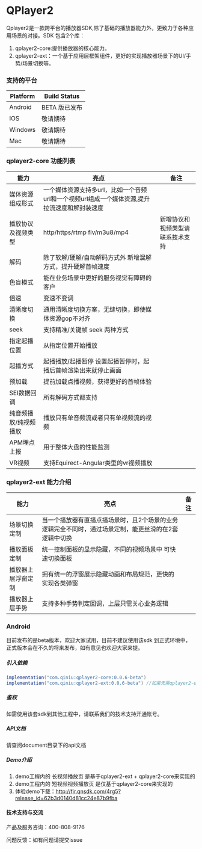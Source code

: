# QPlayer2



Qplayer2是一款跨平台的播放器SDK,除了基础的播放器能力外，更致力于各种应用场景的对接。SDK 包含2个库：

1. qplayer2-core:提供播放器的核心能力。
2. qplayer2-ext：一个基于应用层框架组件，更好的实现播放器场景下的UI/手势/场景切换等。

### 支持的平台

 Platform | Build Status
 -------- | ------------
 Android | BETA 版已发布 
 IOS | 敬请期待 
 Windows | 敬请期待 
 Mac | 敬请期待 
### qplayer2-core 功能列表

| 能力                  | 亮点                                                         | 备注                             |
| --------------------- | ------------------------------------------------------------ | -------------------------------- |
| 媒体资源组成形式      | 一个媒体资源支持多url，比如一个音频url和一个视频url组成一个媒体资源,提升拉流速度和解封装速度 |                                  |
| 播放协议及视频类型    | http/https/rtmp flv/m3u8/mp4                                 | 新增协议和视频类型请联系技术支持 |
| 解码                  | 除了软解/硬解/自动解码方式外 新增混解方式，提升硬解首帧速度  |                                  |
| 色盲模式              | 能在业务场景中更好的服务视觉有障碍的客户                     |                                  |
| 倍速                  | 变速不变调                                                   |                                  |
| 清晰度切换            | 通用清晰度切换方案，无缝切换，即使媒体资源gop不对齐          |                                  |
| seek                  | 支持精准/关键帧 seek 两种方式                                |                                  |
| 指定起播位置          | 从指定位置开始播放                                           |                                  |
| 起播方式              | 起播播放/起播暂停 设置起播暂停时，起播后首帧渲染出来就停止画面 |                                  |
| 预加载                | 提前加载点播视频，获得更好的首帧体验                         |                                  |
| SEI数据回调           | 所有解码方式都支持                                           |                                  |
| 纯音频播放/纯视频播放 | 播放只有单音频流或者只有单视频流的视频                       |                                  |
| APM埋点上报           | 用于整体大盘的性能监测                                       |                                  |
| VR视频                | 支持Equirect-Angular类型的vr视频播放                         |                                  |



### qplayer2-ext 能力介绍

| 能力               | 亮点                                                         | 备注 |
| ------------------ | ------------------------------------------------------------ | ---- |
| 场景切换定制       | 当一个播放器有直播点播场景时，且2个场景的业务逻辑完全不同时，通过场景定制，能更丝滑的在2套逻辑中切换 |      |
| 播放面板定制       | 统一控制面板的显示隐藏，不同的视频场景中 可快速切换面板      |      |
| 播放器上层浮窗定制 | 拥有统一的浮窗展示隐藏动画和布局规范，更快的实现各类弹窗     |      |
| 播放器上层手势     | 支持多种手势判定回调，上层只需关心业务逻辑                   |      |



### Android

目前发布的是beta版本，欢迎大家试用，目前不建议使用该sdk 到正式环境中，正式版本会在不久的将来发布，如有意见也欢迎大家来提。

##### 引入依赖

```groovy
implementation("com.qiniu:qplayer2-core:0.0.6-beta")
implementation("com.qiniu:qplayer2-ext:0.0.6-beta") //如果无需qplayer2-ext能力可以不引入 不影响core的使用
```



##### 鉴权

如需使用该套sdk到其他工程中，请联系我们的技术支持开通帐号。



##### API文档

请查阅document目录下的api文档



##### Demo介绍

1. demo工程内的 长视频播放页 是基于qplayer2-ext + qplayer2-core来实现的
2. demo工程内的 短视频视频播放页 是仅基于qplayer2-core来实现的
3. 体验demo下载：http://fir.qnsdk.com/4rg5?release_id=62b3d0140d81cc24e87b9fba



#### 技术支持与交流

产品及服务咨询：400-808-9176

问题反馈：如有问题请提交issue

